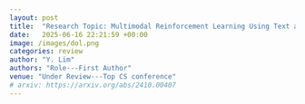 ```yaml
---
layout: post
title:  "Research Topic: Multimodal Reinforcement Learning Using Text and Tabular Data"
date:   2025-06-16 22:21:59 +00:00
image: /images/dol.png
categories: review
author: "Y. Lim"
authors: "Role---First Author"
venue: "Under Review---Top CS conference"
# arxiv: https://arxiv.org/abs/2410.00407
---
```

